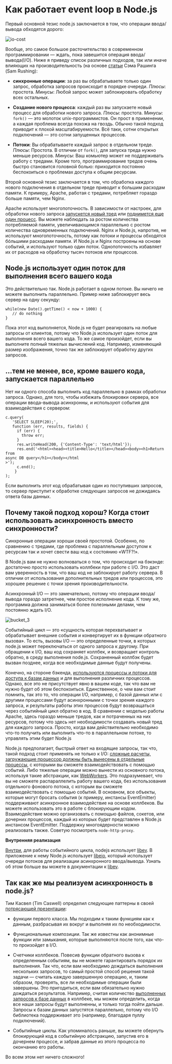 # Как работает event loop в Node.js

Первый основной тезис node.js заключается в том, что операции ввода/вывода
обходятся дорого:

![][1]

Вообще, это самое большое расточительство в современном программировании — 
ждать, пока завешится операция ввода/вывода(I/O). Ниже я приведу список различных 
подходов, так или иначе влияющих на производительность 
(на основе [статьи][2] Сэма Рашинга (Sam Rushing):

*   **синхронные операции**: за раз вы обрабатываете только один запрос, 
    обработка запросов происходит в порядке очереди.
    *Плюсы*: простота.
    *Минусы*: Любой запрос может заблокировать обработку всех остальных.

*   **Создание нового процесса**: каждый раз вы запускаете новый процесс 
    для обработки нового запроса.
    *Плюсы*: простота.
    *Минусы*: `fork()` — это молоток unix-программистов. Он прост в применении, 
    а каждая проблема всегда похожа на гвоздь. Обычно такой подход приводит 
    к плохой масштабируемости. Всё таки, сотни открытых подключений — это сотни 
    запущенных процессов.

*   **Потоки**: Вы обрабатываете каждый запрос в отдельном треде.
    *Плюсы*: Простота. В отличии от `fork()`, для запуска треда нужно меньше
    ресурсов.
    *Минусы*: Ваш комьютер может не поддерживать работу с тредами. Кроме того, 
    программирование тредов очень быстро становится головной болью: приходится
    постоянно беспокоиться о проблемах доступа к общим ресурсам.

Второй основной тезис заключается в том, что обработка каждого нового 
подключения в отдельном треде приводит к большим расходам памяти. К примеру, 
Apache, работая с тредами, потребляет гораздо больше памяти, чем Nginx.

Apache использует многопоточность. В зависимости от настроек, для обработки 
нового запроса [запускется новый тред][3] или [поднимется еще один процесс][4]. 
Вы можете наблюдать за ростом количества потребляемой памяти, увеличивающимся 
параллельно с ростом количества одновременных подключений. Nginx и Node.js, 
напротив, не используют многопоточность, потому как потоки и процессы обходятся 
бóльшими расходами памяти. И Node.js и Nginx построены на основе событий, 
и используют только один поток. Однопоточность избавляет их от расходов 
на обработку тысяч потоков или процессов.


## **Node.js использует один поток для выполнения всего вашего кода**

Это действительно так. Node.js работает в одном потоке. Вы ничего не можете
выполнить параллельно. Пример ниже заблокирует весь сервер на одну секунду:

    while(new Date().getTime() < now + 1000) {  
       // do nothing  
    }

Пока этот код выполняется, Node.js не будет реагировать на любые запросы
от клиентов, потому что Node.js использует один поток для выполнения всего 
вашего кода. То же самое произойдет, если вы выполните полный тяжелых вычислений
код. Например, изменяющий размер изображения, точно так же заблокирует
обработку других запросов. 


## **…тем не менее, все, кроме вашего кода, запускается параллельно**

Нет ни одного способа выполнить код параллельно в рамках обработки запроса. 
Однако, для того, чтобы избежать блокировки сервера, все операции ввода-вывода 
асинхронны, и используют события для взаимодействия с сервером:

    c.query(  
       'SELECT SLEEP(20);',  
       function (err, results, fields) {  
         if (err) {  
           throw err;  
         }  
         res.writeHead(200, {'Content-Type': 'text/html'});  
         res.end('<html><head><title>Hello</title></head><body><h1>Return from
    async DB query</h1></body></html
    >');  
         c.end();  
        }  
    ); 

Если выполнить этот код обрабатывая один из поступивших запросов, то сервер
приступит к обработке следующих запросов не дожидаясь ответа базы данных.


## Почему такой подход хорош? Когда стоит использовать асинхронность вместо синхронности?

Синхронные операции хороши своей простотой. Особенно, по сравнению с тредами,
где проблема с параллельным доступом к ресурсам так и хочет свести ваш код
к состоянию «WTF?!».

В Node.js вам не нужно волноваться о том, что происходит на бэкэнде: достаточно
просто использовать коллбеки при работе с I/O. Это даст вам уверенность в том, 
что ваш код не заблокирует работу сервера. В отличии от использования 
дополнительных тредов или процессов, это хорошее решение с точки зрения 
производительности.

Асинхронный I/O — это замечательно, потому что операции ввода/вывода гораздо
затретнее, чем простое исполнение кода. К тому же, программа должна заниматься
более полезными делами, чем постоянно ждать I/O.

![][10]

Событийный цикл — это «сущность которая перехватывает и обрабатывает внешние 
события и конвертирует их в функции обратного вызова». То есть, вызовы I/O — это
определенные точки, в которых node.js может переключаться от одного запроса 
к другому. При обращении к I/O, ваш код сохраняет коллбек, и возвращает контроль 
обратно, в среду выполнения node.js. Сохраненный коллбэк будет вызван позднее, 
когда все необходимые данные будут получены.

Конечно, на стороне бэкенда, [используются процессы и потоки для доступа к базам данных][11]
и для выполнения различних процессов. Однако, все это не присутствует явно в 
вашем коде, так что вам не нужно будет об этом беспокоиться. Единственное, о чем
вам стоит помнить, так это то, что операции I/O, например, с базой данных или 
с другими процессами будут асинхронными с точки зрения каждого запроса, и 
результаты работы этих процессов будут возвращаться через событийный цикл 
обратно в код. В сравнении с моделью работы Apache, здесь гораздо меньше тредов, 
как и потраченных на них ресурсов, потому что здесь нет необходимости создавать
новый тред для каждого запроса. Просто, когда вам действительно необходимо 
что-то получить или выполнить что-то в параллельном потоке, то управлять этим
будет Node.js 

Node.js предполагает, быстрый ответ на входящие запросы, так что, такой подход 
стоит применять не только к I/O: [сложные расчеты, загружающие процессор должны быть
вынесены в отдельные процессы][12], с которыми вы сможете взаимодействовать 
с помощью событий. Либо тяжелые операции можно вынести из основного потока, 
используя такие абстракции, как [WebWorkers][13]. Это подразумевает, что вы 
не сможете распараллелить работу вашего кода, без использования отдельного 
фонового потока, с которым вы сможете взаимодействовать с помощью событий. 
В основном, все объекты, которые могут бросать события (к примеру, инстансы 
EventEmitter) поддерживают асинхронное взаимодействие на основе коллбеков. 
Вы можете использовать это в работе с блокирующим кодом. Взаимодействие можно 
организовать с помощью файлов, сокетов, или дочерних процессов, каждый 
из которых будет представлен в Node.js инстансом EventEmitter. Поддержку 
многоядерности можно реализовать также. Советую посмотреть `node-http-proxy`.

**Внутренняя реализация**

[Внутри][15], для работы событийного цикла, nodejs использует [libev][16].
В приложение к нему Node.js использует [libeio][17], который использует очереди
потоков для реализации асинхронного ввода/вывода. Узнать об этом больше вы 
можете в документации к [libev][18].


## Так как же мы реализуем асинхронность в node.js?

Тим Касвел (Tim Caswell) определил следующие паттерны в своей [потрясающей презентации][19]:

*   функции первого класса. Мы подходим к таким функциям как к данным, 
    разбрасывая их вокруг и выполняя их по необходимости.

*   Функциональные композиции. Так же известны как анонимные функции или замыкания, 
    которые выполняются после того, как что-то произойдет в I/O.

*   Счетчики коллбеков. Повесив функции обратного вызова к определенным событиям,
    вы не можете гарантировать порядок их выполнения. Так что, если вам необходимо
    дождаться выполнения нескольких запросов, то самый простой способ решения
    такой задачи — считать каждую завершенную операцию, и, таким образом, 
    проверять, все ли необходимые операции были завершены. Это пригодиться, если вам
    обязательно нужно дождаться результатов. Например, считая количество 
    [выполненных запросов к базе данных][20] в коллбеке, мы можем определить,
    когда все наши запросы будут выполненны, и только тогда пойти дальше. 
    Запросы к базам данных запустятся параллельно, потому что I/O библиотека
    поддерживает это (например, благодаря пуллу подключений).

*   Событийные циклы. Как упоминалось раньше, вы можете обернуть блокирующий код
    в событийную абстракцию, запустив его в дочернем процессе, и забрав данные 
    из этого процесса по окончанию его работы.

Во всем этом нет ничего сложного!

 [1]: img/io-cost.png "io-cost"
 [2]: http://www.nightmare.com/medusa/async_sockets.html
 [3]: http://httpd.apache.org/docs/2.0/mod/worker.html
 [4]: http://httpd.apache.org/docs/2.0/mod/prefork.html
 [10]: img/bucket_3.gif "bucket_3"

 [11]: http://stackoverflow.com/questions/3629784/how-is-node-js-inherently-faster-when-it-still-relies-on-threads-internally
 [12]: http://stackoverflow.com/questions/3491811/node-js-and-cpu-intensive-requests
 [13]: http://blog.std.in/2010/07/08/nodejs-webworker-design/
 [14]: http://developer.yahoo.com/blogs/ydn/posts/2010/07/multicore_http_server_with_nodejs/
 [15]: https://github.com/ry/node/tree/master/deps
 [16]: http://software.schmorp.de/pkg/libev.html
 [17]: http://software.schmorp.de/pkg/libeio.html
 [18]: http://pod.tst.eu/http://cvs.schmorp.de/libev/ev.pod
 [19]: http://creationix.com/jsconf.pdf
 [20]: http://stackoverflow.com/questions/4631774/coordinating-parallel-execution-in-node-js
